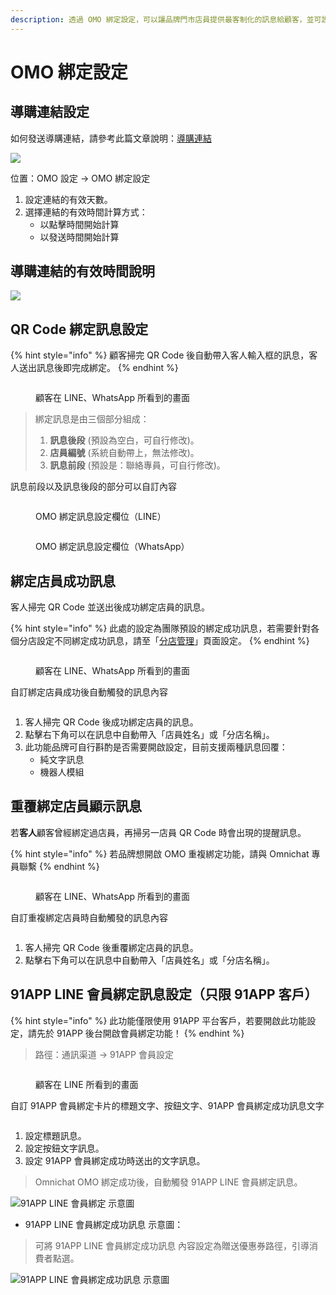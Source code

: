 ```yaml
---
description: 透過 OMO 綁定設定，可以讓品牌門市店員提供最客制化的訊息給顧客，並可設定導購連結有效時間、綁定訊息等，搭配優惠券及其他行銷功能，創造最佳的對話銷售體驗。
---
```


# OMO 綁定設定

## 導購連結設定

如何發送導購連結，請參考此篇文章說明：[導購連結](https://docs.omnichat.ai/features/omnichannel-messenger/dui-hua-xiao-shou-dao-gou-lian-jie)

![](<../../.gitbook/assets/Pic 1-1 (2).png>)

位置：OMO 設定 -> OMO 綁定設定

1. 設定連結的有效天數。
2. 選擇連結的有效時間計算方式：
   * 以點擊時間開始計算
   * 以發送時間開始計算

## 導購連結的有效時間說明

![](<../../.gitbook/assets/Screen Shot 2022-01-11 at 11.11.59 AM.png>)

## QR Code 綁定訊息設定

{% hint style="info" %}
顧客掃完 QR Code 後自動帶入客人輸入框的訊息，客人送出訊息後即完成綁定。
{% endhint %}

<figure><img src="../../.gitbook/assets/OMO綁定訊息設定 (1).jpg" alt=""><figcaption><p>顧客在 LINE、WhatsApp 所看到的畫面</p></figcaption></figure>

> 綁定訊息是由三個部分組成：
>
> 1. **訊息後段** (預設為空白，可自行修改)。
> 2. **店員編號** (系統自動帶上，無法修改)。
> 3. **訊息前段** (預設是：聯絡專員，可自行修改)。

訊息前段以及訊息後段的部分可以自訂內容

<figure><img src="../../.gitbook/assets/OMO訊息綁定設定LINE.jpg" alt=""><figcaption><p>OMO 綁定訊息設定欄位（LINE）</p></figcaption></figure>

<figure><img src="../../.gitbook/assets/OMO綁定訊息設定Whatsapp.jpg" alt=""><figcaption><p>OMO 綁定訊息設定欄位（WhatsApp）</p></figcaption></figure>

## 綁定店員成功訊息

客人掃完 QR Code 並送出後成功綁定店員的訊息。

{% hint style="info" %}
此處的設定為團隊預設的綁定成功訊息，若需要針對各個分店設定不同綁定成功訊息，請至「[分店管理](https://docs.omnichat.ai/features/omo-she-ding/fen-dian-guan-li)」頁面設定。
{% endhint %}

<figure><img src="../../.gitbook/assets/OMO綁定成功訊息示意圖.jpg" alt=""><figcaption><p>顧客在 LINE、WhatsApp 所看到的畫面</p></figcaption></figure>

自訂綁定店員成功後自動觸發的訊息內容

<figure><img src="../../.gitbook/assets/OMO綁定店員成功訊息.jpg" alt=""><figcaption></figcaption></figure>

1. 客人掃完 QR Code 後成功綁定店員的訊息。
2. 點擊右下角可以在訊息中自動帶入「店員姓名」或「分店名稱」。
3. 此功能品牌可自行斟酌是否需要開啟設定，目前支援兩種訊息回覆：
   * 純文字訊息
   * 機器人模組

## 重覆綁定店員顯示訊息

若**客人**顧客曾經綁定過店員，再掃另一店員 QR Code 時會出現的提醒訊息。

{% hint style="info" %}
若品牌想開啟 OMO 重複綁定功能，請與 Omnichat 專員聯繫
{% endhint %}

<figure><img src="../../.gitbook/assets/OMO重複綁定訊息.jpg" alt=""><figcaption><p>顧客在 LINE、WhatsApp 所看到的畫面</p></figcaption></figure>

自訂重複綁定店員時自動觸發的訊息內容

<figure><img src="../../.gitbook/assets/OMO重複綁定訊息設定.jpg" alt=""><figcaption></figcaption></figure>

1. 客人掃完 QR Code 後重覆綁定店員的訊息。
2. 點擊右下角可以在訊息中自動帶入「店員姓名」或「分店名稱」。

## 91APP LINE 會員綁定訊息設定（只限 91APP 客戶）

{% hint style="info" %}
此功能僅限使用 91APP 平台客戶，若要開啟此功能設定，請先於 91APP 後台開啟會員綁定功能！
{% endhint %}

> 路徑：通訊渠道 -> 91APP 會員設定

<figure><img src="../../.gitbook/assets/91APP會員綁定訊息示意圖.jpg" alt=""><figcaption><p>顧客在 LINE 所看到的畫面</p></figcaption></figure>

自訂 91APP 會員綁定卡片的標題文字、按鈕文字、91APP 會員綁定成功訊息文字

<figure><img src="../../.gitbook/assets/91APP會員綁定訊息設定.jpg" alt=""><figcaption></figcaption></figure>

1. 設定標題訊息。
2. 設定按鈕文字訊息。
3. 設定 91APP 會員綁定成功時送出的文字訊息。

> Omnichat OMO 綁定成功後，自動觸發 91APP LINE 會員綁定訊息。

![91APP LINE 會員綁定 示意圖](<../../.gitbook/assets/Pic 13.png>)

* 91APP LINE 會員綁定成功訊息 示意圖：

> 可將 91APP LINE 會員綁定成功訊息 內容設定為贈送優惠券路徑，引導消費者點選。

![91APP LINE 會員綁定成功訊息 示意圖](<../../.gitbook/assets/Pic 15.png>)
